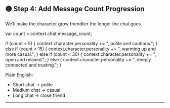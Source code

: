 ## 🟡 Step 4: Add Message Count Progression

We’ll make the character grow friendlier the longer the chat goes.

var count = context.chat.message\_count;

if (count < 5) {
context.character.personality += ", polite and cautious.";
} else if (count < 15) {
context.character.personality += ", warming up and more casual.";
} else if (count < 30) {
context.character.personality += ", open and relaxed.";
} else {
context.character.personality += ", deeply connected and trusting.";
}

Plain English:

* Short chat → polite
* Medium chat → casual
* Long chat → close friend

---

